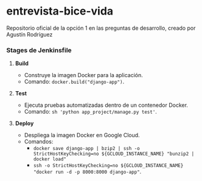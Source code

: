 # entrevista-bice-vida
Repositorio oficial de la opción 1 en las preguntas de desarrollo, creado por Agustín Rodríguez

### Stages de Jenkinsfile

1. **Build**
    - Construye la imagen Docker para la aplicación.
    - Comando: `docker.build("django-app")`.

2. **Test**
    - Ejecuta pruebas automatizadas dentro de un contenedor Docker.
    - Comando: `sh 'python app_project/manage.py test'`.

3. **Deploy**
    - Despliega la imagen Docker en Google Cloud.
    - Comandos:
        - `docker save django-app | bzip2 | ssh -o StrictHostKeyChecking=no ${GCLOUD_INSTANCE_NAME} "bunzip2 | docker load"`
        - `ssh -o StrictHostKeyChecking=no ${GCLOUD_INSTANCE_NAME} "docker run -d -p 8000:8000 django-app"`.
